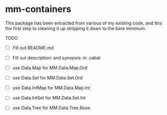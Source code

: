 # mm-containers

This package has been extracted from various of my existing code, and this
the first step to cleaning it up stripping it down to the bare minimum.

TODO
- [ ] Fill out README.md
- [ ] Fill out description: and synopsis: in .cabal
- [ ] use Data.Map for MM.Data.Map.Ord
- [ ] use Data.Set for MM.Data.Set.Ord
- [ ] use Data.IntMap for MM.Data.Map.Int
- [ ] use Data.IntSet for MM.Data.Set.Int
- [ ] use Data.Tree for MM.Data.Tree.Rose

